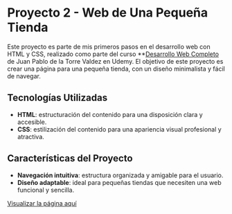 # Proyecto 2 - Web de Una Pequeña Tienda

Este proyecto es parte de mis primeros pasos en el desarrollo web con HTML y CSS, realizado como parte del curso \*\*[Desarrollo Web Completo](https://www.udemy.com/course/desarrollo-web-completo-con-html5-css3-js-php-y-mysql/?couponCode=ST6MT103124) de Juan Pablo de la Torre Valdez en Udemy. El objetivo de este proyecto es crear una página para una pequeña tienda, con un diseño minimalista y fácil de navegar.

## Tecnologías Utilizadas

- **HTML**: estructuración del contenido para una disposición clara y accesible.
- **CSS**: estilización del contenido para una apariencia visual profesional y atractiva.

## Características del Proyecto

- **Navegación intuitiva**: estructura organizada y amigable para el usuario.
- **Diseño adaptable**: ideal para pequeñas tiendas que necesiten una web funcional y sencilla.

[Visualizar la página aquí](https://profound-treacle-ac5cfc.netlify.app/)
